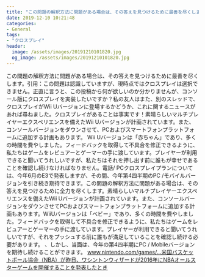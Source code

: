 ```yaml
---
title: "この問題の解釈方法に問題がある場合は、その答えを見つけるために最善を尽くします。"
date: 2019-12-10 10:21:48
categories:
- General
tags:
- "クロスプレイ"
header:
  image: /assets/images/20191210101820.jpg
  og_image: /assets/images/20191210101820.jpg
---
```


この問題の解釈方法に問題がある場合は、その答えを見つけるために最善を尽くします。引用：この問題は認識していますが、現時点ではクロスプレイは選択できません。正直に言うと、この投稿から何が欲しいのか分かりませんが、コンソール版にクロスプレイを実装したいですか？私の友人はまた、別のスレッドで、クロスプレイがWii Uバージョンに登場するかどうか、これに関するニュースがあれば尋ねました。クロスプレイがあることは事実です！素晴らしいマルチプレイヤーエクスペリエンスを備えたWii Uバージョンが計画されています。また、コンソールバージョンをダウンさせて、PCおよびスマートフォンプラットフォームに追加する計画もあります。 Wii Uバージョンは「赤ちゃん」であり、多くの時間を費やしました。フィードバックを取得して不具合を修正できるように、私たちはゲームをレビュアーとゲーマーの手に渡しています。プレイヤーが利用できると聞いてうれしいですが、私たちはそれを押し出す前に誰もが幸せであることを確認し続けなければなりません。電話/ PCクロスプレイプランについては、今年6月のE3で発表しますが、その間、今年第4四半期のPC /モバイルバージョンを引き続き期待できます。この問題の解釈方法に問題がある場合は、その答えを見つけるために全力を尽くします。素晴らしいマルチプレイヤーエクスペリエンスを備えたWii Uバージョンが計画されています。また、コンソールバージョンをダウンさせてPCおよびスマートフォンプラットフォームに追加する計画もあります。WiiUバージョンは「ベビー」であり、多くの時間を費やしました。フィードバックを取得して不具合を修正できるように、私たちはゲームをレビュアーとゲーマーの手に渡しています。プレイヤーが利用できると聞いてうれしいですが、それをプッシュする前に誰もが満足していることを確認し続ける必要があります。 、しかし、当面は、今年の第4四半期にPC / Mobileバージョンを期待し続けることができます。 www.nintendo.com/games/…米国バスケットボール協会（NBA）が昨日、ワシントンウィザードが2016年にNBAオールスターゲームを開催することを発表したとき
